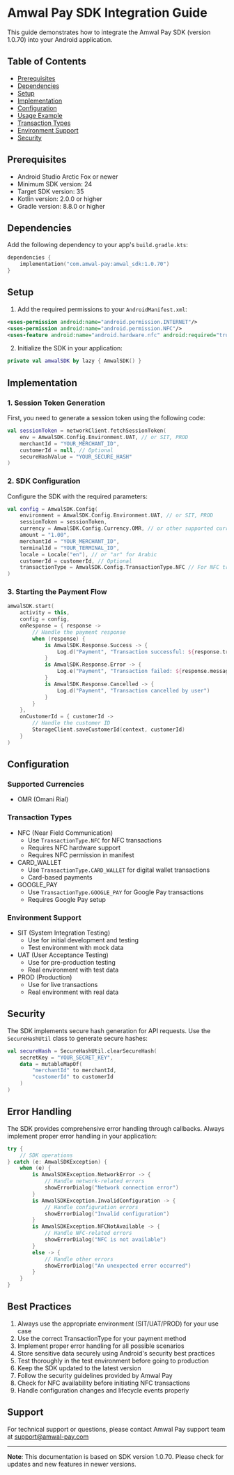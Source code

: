 # Amwal Pay SDK Integration Guide

This guide demonstrates how to integrate the Amwal Pay SDK (version 1.0.70) into your Android application.

## Table of Contents
- [Prerequisites](#prerequisites)
- [Dependencies](#dependencies)
- [Setup](#setup)
- [Implementation](#implementation)
- [Configuration](#configuration)
- [Usage Example](#usage-example)
- [Transaction Types](#transaction-types)
- [Environment Support](#environment-support)
- [Security](#security)

## Prerequisites

- Android Studio Arctic Fox or newer
- Minimum SDK version: 24
- Target SDK version: 35
- Kotlin version: 2.0.0 or higher
- Gradle version: 8.8.0 or higher

## Dependencies

Add the following dependency to your app's `build.gradle.kts`:

```kotlin
dependencies {
    implementation("com.amwal-pay:amwal_sdk:1.0.70")
}
```

## Setup

1. Add the required permissions to your `AndroidManifest.xml`:

```xml
<uses-permission android:name="android.permission.INTERNET"/>
<uses-permission android:name="android.permission.NFC"/>
<uses-feature android:name="android.hardware.nfc" android:required="true"/>
```

2. Initialize the SDK in your application:

```kotlin
private val amwalSDK by lazy { AmwalSDK() }
```

## Implementation

### 1. Session Token Generation

First, you need to generate a session token using the following code:

```kotlin
val sessionToken = networkClient.fetchSessionToken(
    env = AmwalSDK.Config.Environment.UAT, // or SIT, PROD
    merchantId = "YOUR_MERCHANT_ID",
    customerId = null, // Optional
    secureHashValue = "YOUR_SECURE_HASH"
)
```

### 2. SDK Configuration

Configure the SDK with the required parameters:

```kotlin
val config = AmwalSDK.Config(
    environment = AmwalSDK.Config.Environment.UAT, // or SIT, PROD
    sessionToken = sessionToken,
    currency = AmwalSDK.Config.Currency.OMR, // or other supported currencies
    amount = "1.00",
    merchantId = "YOUR_MERCHANT_ID",
    terminalId = "YOUR_TERMINAL_ID",
    locale = Locale("en"), // or "ar" for Arabic
    customerId = customerId, // Optional
    transactionType = AmwalSDK.Config.TransactionType.NFC // For NFC transactions
)
```

### 3. Starting the Payment Flow

```kotlin
amwalSDK.start(
    activity = this,
    config = config,
    onResponse = { response ->
        // Handle the payment response
        when (response) {
            is AmwalSDK.Response.Success -> {
                Log.d("Payment", "Transaction successful: ${response.transactionId}")
            }
            is AmwalSDK.Response.Error -> {
                Log.e("Payment", "Transaction failed: ${response.message}")
            }
            is AmwalSDK.Response.Cancelled -> {
                Log.d("Payment", "Transaction cancelled by user")
            }
        }
    },
    onCustomerId = { customerId ->
        // Handle the customer ID
        StorageClient.saveCustomerId(context, customerId)
    }
)
```

## Configuration

### Supported Currencies
- OMR (Omani Rial)

### Transaction Types
- NFC (Near Field Communication)
  - Use `TransactionType.NFC` for NFC transactions
  - Requires NFC hardware support
  - Requires NFC permission in manifest
- CARD_WALLET
  - Use `TransactionType.CARD_WALLET` for digital wallet transactions
  - Card-based payments
- GOOGLE_PAY
  - Use `TransactionType.GOOGLE_PAY` for Google Pay transactions
  - Requires Google Pay setup

### Environment Support
- SIT (System Integration Testing)
  - Use for initial development and testing
  - Test environment with mock data
- UAT (User Acceptance Testing)
  - Use for pre-production testing
  - Real environment with test data
- PROD (Production)
  - Use for live transactions
  - Real environment with real data

## Security

The SDK implements secure hash generation for API requests. Use the `SecureHashUtil` class to generate secure hashes:

```kotlin
val secureHash = SecureHashUtil.clearSecureHash(
    secretKey = "YOUR_SECRET_KEY",
    data = mutableMapOf(
        "merchantId" to merchantId,
        "customerId" to customerId
    )
)
```

## Error Handling

The SDK provides comprehensive error handling through callbacks. Always implement proper error handling in your application:

```kotlin
try {
    // SDK operations
} catch (e: AmwalSDKException) {
    when (e) {
        is AmwalSDKException.NetworkError -> {
            // Handle network-related errors
            showErrorDialog("Network connection error")
        }
        is AmwalSDKException.InvalidConfiguration -> {
            // Handle configuration errors
            showErrorDialog("Invalid configuration")
        }
        is AmwalSDKException.NFCNotAvailable -> {
            // Handle NFC-related errors
            showErrorDialog("NFC is not available")
        }
        else -> {
            // Handle other errors
            showErrorDialog("An unexpected error occurred")
        }
    }
}
```

## Best Practices

1. Always use the appropriate environment (SIT/UAT/PROD) for your use case
2. Use the correct TransactionType for your payment method
3. Implement proper error handling for all possible scenarios
4. Store sensitive data securely using Android's security best practices
5. Test thoroughly in the test environment before going to production
6. Keep the SDK updated to the latest version
7. Follow the security guidelines provided by Amwal Pay
8. Check for NFC availability before initiating NFC transactions
9. Handle configuration changes and lifecycle events properly

## Support

For technical support or questions, please contact Amwal Pay support team at support@amwal-pay.com

---

**Note**: This documentation is based on SDK version 1.0.70. Please check for updates and new features in newer versions. 
